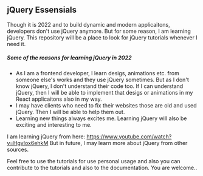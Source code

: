 ## jQuery Essensials

Though it is 2022 and to build dynamic and modern applicaitons, developers don't use jQuery anymore. But for some reason, I am learning jQuery. This repository will be a place to look for jQuery tutorials whenever I need it.

##### Some of the reasons for learning jQuery in 2022

- As I am a frontend developer, I learn desigs, animations etc. from someone else's works and they use jQuery sometimes. But as I don't know jQuery, I don't understand their code too. If I can understand jQuery, then I will be able to implement that desigs or animations in my React applicaitons also in my way.
- I may have clients who need to fix their websites those are old and used jQuery. Then I will be able to help them out.
- Learning new things always excites me. Learning jQuery will also be exciting and interesting to me.

I am learning jQuery from here: https://www.youtube.com/watch?v=HgvIox6ehkM
But in future, I may learn more about jQuery from other sources.

Feel free to use the tutorials for use personal usage and also you can contribute to the tutorials and also to the documentation. You are welcome..
